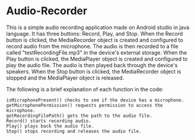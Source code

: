 # Audio-Recorder
This is a simple audio recording application made on Android studio in java language.
It has three buttons: Record, Play, and Stop. When the Record button is clicked, the MediaRecorder object is created and configured to record audio from the microphone.
The audio is then recorded to a file called "testRecordingFile.mp3" in the device's external storage. 
When the Play button is clicked, the MediaPlayer object is created and configured to play the audio file.
The audio is then played back through the device's speakers. When the Stop button is clicked, the MediaRecorder object is stopped and the MediaPlayer object is released.

The following is a brief explanation of each function in the code:

    isMicrophonePresent() checks to see if the device has a microphone.
    getMicrophonePermission() requests permission to access the microphone.
    getRecordingFilePath() gets the path to the audio file.
    Record() starts recording audio.
    Play() plays back the audio file.
    Stop() stops recording and releases the audio file.
